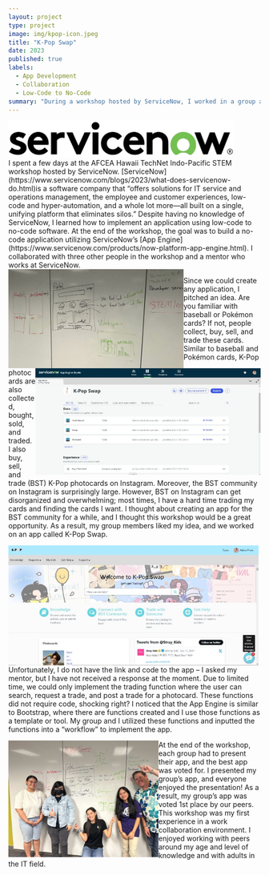 ```yaml
---
layout: project
type: project
image: img/kpop-icon.jpeg
title: "K-Pop Swap"
date: 2023
published: true
labels:
  - App Development
  - Collaboration
  - Low-Code to No-Code
summary: "During a workshop hosted by ServiceNow, I worked in a group and implemented a low-code to no-code trading application called K-Pop Swap."
---
```

<div class="row justify-content-center"><div class="col-5 py-3"><img width="450px" class="rounded" src="../img/servicenow-logo.png"></div></div>
I spent a few days at the AFCEA Hawaii TechNet Indo-Pacific STEM workshop hosted by ServiceNow. [ServiceNow](https://www.servicenow.com/blogs/2023/what-does-servicenow-do.html)is a software company that “offers solutions for IT service and operations management, the employee and customer experiences, low-code and hyper-automation, and a whole lot more—all built on a single, unifying platform that eliminates silos.” Despite having no knowledge of ServiceNow, I learned how to implement an application using low-code to no-code software. At the end of the workshop, the goal was to build a no-code application utilizing ServiceNow’s [App Engine](https://www.servicenow.com/products/now-platform-app-engine.html). I collaborated with three other people in the workshop and a mentor who works at ServiceNow. 

<div class="row justify-content-center py-2">
  <div class="col-4">
    <img width="350px" align="left" class="rounded" src="../img/sn-board.jpeg">
  </div>
  <div class="col-4">
    <img width="450px" align="right" class="rounded" src="../img/sn-workflow.jpeg">
  </div>
</div>

Since we could create any application, I pitched an idea. Are you familiar with baseball or Pokémon cards? If not, people collect, buy, sell, and trade these cards. Similar to baseball and Pokémon cards, K-Pop photocards are also collected, bought, sold, and traded. I also buy, sell, and trade (BST) K-Pop photocards on Instagram. Moreover, the BST community on Instagram is surprisingly large. However, BST on Instagram can get disorganized and overwhelming; most times, I have a hard time trading my cards and finding the cards I want. I thought about creating an app for the BST community for a while, and I thought this workshop would be a great opportunity. As a result, my group members liked my idea, and we worked on an app called K-Pop Swap. 

<img width="500px" class="rounded" src="../img/sn-app.jpeg" align="left" style="padding-right: 10px;">

Unfortunately, I do not have the link and code to the app – I asked my mentor, but I have not received a response at the moment. Due to limited time, we could only implement the trading function where the user can search, request a trade, and post a trade for a photocard. These functions did not require code, shocking right? I noticed that the App Engine is similar to Bootstrap, where there are functions created and I use those functions as a template or tool. My group and I utilized these functions and inputted the functions into a “workflow” to implement the app. 

<img width="300px" class="rounded" src="../img/sn-groupphoto.jpeg" align="left">

At the end of the workshop, each group had to present their app, and the best app was voted for. I presented my group’s app, and everyone enjoyed the presentation! As a result, my group’s app was voted 1st place by our peers. This workshop was my first experience in a work collaboration environment. I enjoyed working with peers around my age and level of knowledge and with adults in the IT field. 
